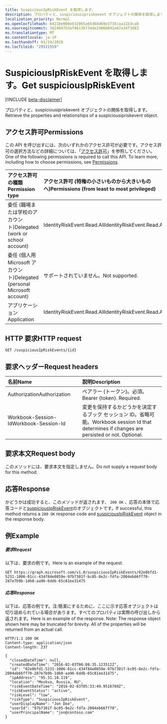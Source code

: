 ```yaml
---
title: SuspiciousIpRiskEvent を取得します。
description: プロパティと、suspiciousipriskevent オブジェクトの関係を取得します。
localization_priority: Normal
ms.openlocfilehash: 64218e000eb32065a65d68d69e3735caa11b3ca0
ms.sourcegitcommit: 3d24047b3af46136734de2486b041e67a34f3d83
ms.translationtype: MT
ms.contentlocale: ja-JP
ms.lasthandoff: 01/24/2019
ms.locfileid: "29521559"
---
```

# <a name="get-suspiciousipriskevent"></a><span data-ttu-id="594a2-103">SuspiciousIpRiskEvent を取得します。</span><span class="sxs-lookup"><span data-stu-id="594a2-103">Get suspiciousIpRiskEvent</span></span>

[!INCLUDE [beta-disclaimer](../../includes/beta-disclaimer.md)]

<span data-ttu-id="594a2-104">プロパティと、suspiciousipriskevent オブジェクトの関係を取得します。</span><span class="sxs-lookup"><span data-stu-id="594a2-104">Retrieve the properties and relationships of a suspiciousipriskevent object.</span></span>
## <a name="permissions"></a><span data-ttu-id="594a2-105">アクセス許可</span><span class="sxs-lookup"><span data-stu-id="594a2-105">Permissions</span></span>
<span data-ttu-id="594a2-p101">この API を呼び出すには、次のいずれかのアクセス許可が必要です。アクセス許可の選択方法などの詳細については、「[アクセス許可](/graph/permissions-reference)」を参照してください。</span><span class="sxs-lookup"><span data-stu-id="594a2-p101">One of the following permissions is required to call this API. To learn more, including how to choose permissions, see [Permissions](/graph/permissions-reference).</span></span>

|<span data-ttu-id="594a2-108">アクセス許可の種類</span><span class="sxs-lookup"><span data-stu-id="594a2-108">Permission type</span></span>      | <span data-ttu-id="594a2-109">アクセス許可 (特権の小さいものから大きいものへ)</span><span class="sxs-lookup"><span data-stu-id="594a2-109">Permissions (from least to most privileged)</span></span>              |
|:--------------------|:---------------------------------------------------------|
|<span data-ttu-id="594a2-110">委任 (職場または学校のアカウント)</span><span class="sxs-lookup"><span data-stu-id="594a2-110">Delegated (work or school account)</span></span> | <span data-ttu-id="594a2-111">IdentityRiskEvent.Read.All</span><span class="sxs-lookup"><span data-stu-id="594a2-111">IdentityRiskEvent.Read.All</span></span>    |
|<span data-ttu-id="594a2-112">委任 (個人用 Microsoft アカウント)</span><span class="sxs-lookup"><span data-stu-id="594a2-112">Delegated (personal Microsoft account)</span></span> | <span data-ttu-id="594a2-113">サポートされていません。</span><span class="sxs-lookup"><span data-stu-id="594a2-113">Not supported.</span></span>    |
|<span data-ttu-id="594a2-114">アプリケーション</span><span class="sxs-lookup"><span data-stu-id="594a2-114">Application</span></span> | <span data-ttu-id="594a2-115">IdentityRiskEvent.Read.All</span><span class="sxs-lookup"><span data-stu-id="594a2-115">IdentityRiskEvent.Read.All</span></span> |

## <a name="http-request"></a><span data-ttu-id="594a2-116">HTTP 要求</span><span class="sxs-lookup"><span data-stu-id="594a2-116">HTTP request</span></span>
<!-- { "blockType": "ignored" } -->
```http
GET /suspiciousIpRiskEvents/{id}
```
## <a name="request-headers"></a><span data-ttu-id="594a2-117">要求ヘッダー</span><span class="sxs-lookup"><span data-stu-id="594a2-117">Request headers</span></span>
| <span data-ttu-id="594a2-118">名前</span><span class="sxs-lookup"><span data-stu-id="594a2-118">Name</span></span>      |<span data-ttu-id="594a2-119">説明</span><span class="sxs-lookup"><span data-stu-id="594a2-119">Description</span></span>|
|:----------|:----------|
| <span data-ttu-id="594a2-120">Authorization</span><span class="sxs-lookup"><span data-stu-id="594a2-120">Authorization</span></span>  | <span data-ttu-id="594a2-p102">ベアラー {トークン}。必須。</span><span class="sxs-lookup"><span data-stu-id="594a2-p102">Bearer {token}. Required.</span></span> |
| <span data-ttu-id="594a2-123">Workbook-Session-Id</span><span class="sxs-lookup"><span data-stu-id="594a2-123">Workbook-Session-Id</span></span>  | <span data-ttu-id="594a2-p103">変更を保持するかどうかを決定するブック セッション ID。省略可能。</span><span class="sxs-lookup"><span data-stu-id="594a2-p103">Workbook session Id that determines if changes are persisted or not. Optional.</span></span>|

## <a name="request-body"></a><span data-ttu-id="594a2-126">要求本文</span><span class="sxs-lookup"><span data-stu-id="594a2-126">Request body</span></span>
<span data-ttu-id="594a2-127">このメソッドには、要求本文を指定しません。</span><span class="sxs-lookup"><span data-stu-id="594a2-127">Do not supply a request body for this method.</span></span>

## <a name="response"></a><span data-ttu-id="594a2-128">応答</span><span class="sxs-lookup"><span data-stu-id="594a2-128">Response</span></span>

<span data-ttu-id="594a2-129">かどうかは成功すると、このメソッドが返されます、 `200 OK` 、応答の本体で応答コードと[suspiciousIpRiskEvent](../resources/suspiciousipriskevent.md)のオブジェクトです。</span><span class="sxs-lookup"><span data-stu-id="594a2-129">If successful, this method returns a `200 OK` response code and [suspiciousIpRiskEvent](../resources/suspiciousipriskevent.md) object in the response body.</span></span>
## <a name="example"></a><span data-ttu-id="594a2-130">例</span><span class="sxs-lookup"><span data-stu-id="594a2-130">Example</span></span>
##### <a name="request"></a><span data-ttu-id="594a2-131">要求</span><span class="sxs-lookup"><span data-stu-id="594a2-131">Request</span></span>
<span data-ttu-id="594a2-132">以下は、要求の例です。</span><span class="sxs-lookup"><span data-stu-id="594a2-132">Here is an example of the request.</span></span>
<!-- {
  "blockType": "request",
  "name": "get_suspiciousipriskevent"
}-->
```http
GET https://graph.microsoft.com/v1.0/suspiciousIpRiskEvents/02e8bfd1-5231-1006-01cc-434f84e0859e-97b7301f-bc05-8e2c-fdfa-2004eb66ff70-287e7b9b-1d60-aa96-6ddb-65c81ee31475
```
##### <a name="response"></a><span data-ttu-id="594a2-133">応答</span><span class="sxs-lookup"><span data-stu-id="594a2-133">Response</span></span>
<span data-ttu-id="594a2-p104">以下は、応答の例です。注:簡潔にするために、ここに示す応答オブジェクトは切り詰められている場合があります。すべてのプロパティは実際の呼び出しから返されます。</span><span class="sxs-lookup"><span data-stu-id="594a2-p104">Here is an example of the response. Note: The response object shown here may be truncated for brevity. All of the properties will be returned from an actual call.</span></span>
<!-- {
  "blockType": "response",
  "truncated": true,
  "@odata.type": "microsoft.graph.suspiciousIpRiskEvent"
} -->
```http
HTTP/1.1 200 OK
Content-type: application/json
Content-length: 237

{
  "closedDateTime": null,
  "createdDateTime": "2016-02-03T06:08:35.123512Z",
  "id": "02e8bfd1-5231-1006-01cc-434f84e0859e-97b7301f-bc05-8e2c-fdfa-2004eb66ff70-287e7b9b-1d60-aa96-6ddb-65c81ee31475",
  "ipAddress": "95.31.18.119",
  "location": "Moskva, Russia, RU",
  "riskEventDateTime": "2016-02-03T05:33:49.9516789Z",
  "riskEventStatus": "active",
  "riskLevel": "low",
  "riskType": "SuspiciousIpRiskEvent",
  "userDisplayName": "Jon Doe",
  "userId": "97b7301f-bc05-8e2c-fdfa-2004eb66ff70",
  "userPrincipalName": "jon@contoso.com"
}
```

<!-- uuid: 8fcb5dbc-d5aa-4681-8e31-b001d5168d79
2015-10-25 14:57:30 UTC -->
<!--
{
  "type": "#page.annotation",
  "description": "Get suspiciousIpRiskEvent",
  "keywords": "",
  "section": "documentation",
  "tocPath": "",
  "suppressions": [
    "Error: /api-reference/beta/api/suspiciousipriskevent-get.md:\r\n      Exception processing links.\r\n    System.ArgumentException: Link Definition was null. Link text: !INCLUDE [beta-disclaimer](../../includes/beta-disclaimer.md)\r\n      at ApiDoctor.Validation.DocFile.get_LinkDestinations()\r\n      at ApiDoctor.Validation.DocSet.ValidateLinks(Boolean includeWarnings, String[] relativePathForFiles, IssueLogger issues, Boolean requireFilenameCaseMatch, Boolean printOrphanedFiles)"
  ]
}
-->
